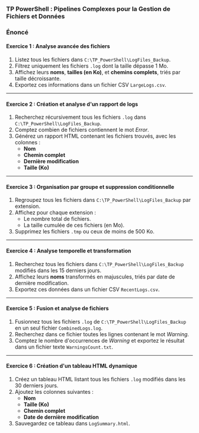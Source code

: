 ### TP PowerShell : Pipelines Complexes pour la Gestion de Fichiers et Données


### **Énoncé**

#### **Exercice 1 : Analyse avancée des fichiers**
1. Listez tous les fichiers dans `C:\TP_PowerShell\LogFiles_Backup`.
2. Filtrez uniquement les fichiers `.log` dont la taille dépasse 1 Mo.
3. Affichez leurs **noms**, **tailles (en Ko)**, et **chemins complets**, triés par taille décroissante.
4. Exportez ces informations dans un fichier CSV `LargeLogs.csv`.

---

#### **Exercice 2 : Création et analyse d'un rapport de logs**
1. Recherchez récursivement tous les fichiers `.log` dans `C:\TP_PowerShell\LogFiles_Backup`.
2. Comptez combien de fichiers contiennent le mot *Error*.
3. Générez un rapport HTML contenant les fichiers trouvés, avec les colonnes :
   - **Nom**
   - **Chemin complet**
   - **Dernière modification**
   - **Taille (Ko)**

---

#### **Exercice 3 : Organisation par groupe et suppression conditionnelle**
1. Regroupez tous les fichiers dans `C:\TP_PowerShell\LogFiles_Backup` par extension.
2. Affichez pour chaque extension :
   - Le nombre total de fichiers.
   - La taille cumulée de ces fichiers (en Mo).
3. Supprimez les fichiers `.tmp` ou ceux de moins de 500 Ko.

---

#### **Exercice 4 : Analyse temporelle et transformation**
1. Recherchez tous les fichiers dans `C:\TP_PowerShell\LogFiles_Backup` modifiés dans les 15 derniers jours.
2. Affichez leurs **noms** transformés en majuscules, triés par date de dernière modification.
3. Exportez ces données dans un fichier CSV `RecentLogs.csv`.

---

#### **Exercice 5 : Fusion et analyse de fichiers**
1. Fusionnez tous les fichiers `.log` de `C:\TP_PowerShell\LogFiles_Backup` en un seul fichier `CombinedLogs.log`.
2. Recherchez dans ce fichier toutes les lignes contenant le mot *Warning*.
3. Comptez le nombre d'occurrences de *Warning* et exportez le résultat dans un fichier texte `WarningsCount.txt`.

---

#### **Exercice 6 : Création d'un tableau HTML dynamique**
1. Créez un tableau HTML listant tous les fichiers `.log` modifiés dans les 30 derniers jours.
2. Ajoutez les colonnes suivantes :
   - **Nom**
   - **Taille (Ko)**
   - **Chemin complet**
   - **Date de dernière modification**
3. Sauvegardez ce tableau dans `LogSummary.html`.

